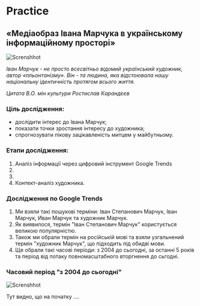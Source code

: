 # Practice

## «Медіаобраз Івана Марчука в українському інформаційному просторі»

![Screnshhot]()

_Іван Марчук - не просто всесвітньо відомий український художник, автор «пльонтанізму». Він - та людина, яка відстоювала нашу національну ідентичність протягом всього життя._

_Цитата В.О. мін культури Ростислав Карандєєв_


### Ціль дослідження:
- дослідити інтерес до Івана Марчук; 
- показати точки зростання інтересу до художника;
- спрогнозувати пікову зацікавленість митцем у майбутньому.

### Етапи дослідження:
1. Аналіз інформації через цифровий інструмент Google Trends
2.
3.
4. Контект-аналіз художника.

### Дослідження по Google Trends
1. Ми взяли такі пошукові терміни: Іван Степанович Марчук, Іван Марчук, Иван Марчук та художник Марчук.
2. Як виявилося, термін "Іван Степанович Марчук" користується великою популярністю.
3. Також ми обрали термін на російській мові та взяли узгальнений термін "художник Марчук", що підходить під обидві мови.
4. Ще обрали такі часові періоди: з 2004 до сьогодні, за останні 5 років та період від потаку повномасштабного вторгнення до сьгодні.

### Часовий період "з 2004 до сьогодні"   
![Screnshhot]()

Тут видно, що на початку ....

